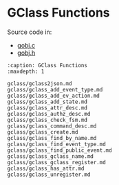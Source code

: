 # GClass Functions

Source code in:
- [gobj.c](https://github.com/artgins/yunetas/blob/main/kernel/c/gobj-c/src/gobj.c)
- [gobj.h](https://github.com/artgins/yunetas/blob/main/kernel/c/gobj-c/src/gobj.h)

```{toctree}
:caption: GClass Functions
:maxdepth: 1

gclass/gclass2json.md
gclass/gclass_add_event_type.md
gclass/gclass_add_ev_action.md
gclass/gclass_add_state.md
gclass/gclass_attr_desc.md
gclass/gclass_authz_desc.md
gclass/gclass_check_fsm.md
gclass/gclass_command_desc.md
gclass/gclass_create.md
gclass/gclass_find_by_name.md
gclass/gclass_find_event_type.md
gclass/gclass_find_public_event.md
gclass/gclass_gclass_name.md
gclass/gclass_gclass_register.md
gclass/gclass_has_attr.md
gclass/gclass_unregister.md


```
